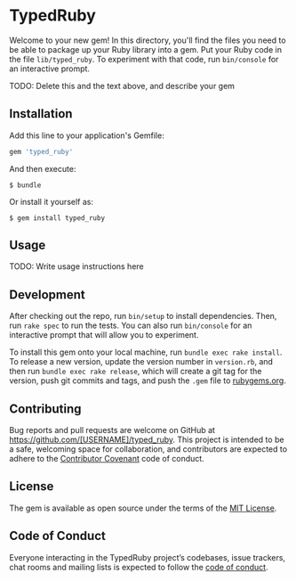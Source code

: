 # TypedRuby

Welcome to your new gem! In this directory, you'll find the files you need to be able to package up your Ruby library into a gem. Put your Ruby code in the file `lib/typed_ruby`. To experiment with that code, run `bin/console` for an interactive prompt.

TODO: Delete this and the text above, and describe your gem

## Installation

Add this line to your application's Gemfile:

```ruby
gem 'typed_ruby'
```

And then execute:

    $ bundle

Or install it yourself as:

    $ gem install typed_ruby

## Usage

TODO: Write usage instructions here

## Development

After checking out the repo, run `bin/setup` to install dependencies. Then, run `rake spec` to run the tests. You can also run `bin/console` for an interactive prompt that will allow you to experiment.

To install this gem onto your local machine, run `bundle exec rake install`. To release a new version, update the version number in `version.rb`, and then run `bundle exec rake release`, which will create a git tag for the version, push git commits and tags, and push the `.gem` file to [rubygems.org](https://rubygems.org).

## Contributing

Bug reports and pull requests are welcome on GitHub at https://github.com/[USERNAME]/typed_ruby. This project is intended to be a safe, welcoming space for collaboration, and contributors are expected to adhere to the [Contributor Covenant](http://contributor-covenant.org) code of conduct.

## License

The gem is available as open source under the terms of the [MIT License](https://opensource.org/licenses/MIT).

## Code of Conduct

Everyone interacting in the TypedRuby project’s codebases, issue trackers, chat rooms and mailing lists is expected to follow the [code of conduct](https://github.com/[USERNAME]/typed_ruby/blob/master/CODE_OF_CONDUCT.md).

